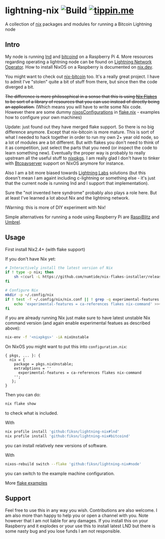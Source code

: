 # lightning-nix ![Build](https://github.com/fiksn/lightning-nix/actions/workflows/build.yaml/badge.svg) [![tippin.me](https://badgen.net/badge/%E2%9A%A1%EF%B8%8Ftippin.me/@fiksn/F0918E)](https://tippin.me/@fiksn)
A collection of [nix](https://nixos.org/) packages and modules for running a Bitcoin Lightning node

## Intro

My node is running [lnd](https://github.com/lightningnetwork/lnd) and [bitcoind](https://bitcoin.org/en/full-node) on a Raspberry Pi 4. 
More resources regarding operating a lightning node can be found on [Lightning Network Operator](https://github.com/aljazceru/lightning-network-node-operator).
How to install NixOS on a Raspberry is documented on [nix.dev](https://nix.dev/tutorials/installing-nixos-on-a-raspberry-pi).

You might want to check out [nix-bitcoin](https://github.com/fort-nix/nix-bitcoin) too. It's a really great project. I have to admit I've "stolen" quite a bit of stuff from there, but
since then the code diverged a bit.

~~The difference is more philosophical in a sense that this is using [Nix Flakes](https://www.tweag.io/blog/2020-05-25-flakes/)
to be sort of a library of resources that you can use instead of directly being an application.~~ (Which means you will have to write some Nix code. 
However there are some dummy [nixosConfigurations](https://github.com/fiksn/lightning-nix/blob/master/flake.nix#L39) in [flake.nix](./flake.nix) - examples
how to configure your own machines)

Update: just found out they have merged flake support. So there is no big difference anymore. Except that nix-bitcoin is more mature.
This is sort of what I needed to hack together in order to run my own 2+ year old node, so a lot of modules are a bit different. But with flakes you don't need
to think of it as competition, just select the parts that you need (or inspect the code to learn something new). Eventually the proper way is probably to
really upstream all the useful stuff to [nixpkgs](https://github.com/NixOS/nixpkgs). I am really glad I don't have to tinker with [Btcpayserver](https://btcpayserver.org/)
support on NixOS anymore for instance.

Also I am a bit more biased towards [Lightning Labs](https://lightning.engineering) solutions (but this doesn't
mean I am againt including c-lightning or something else - it's just that the current node is running lnd and I support that implementation).

Sure the "not invented here syndrome" probably also plays a role here. But at least I've learned a lot about Nix and the lightning network.

!Warning: this is more of DIY experiment with Nix!

Simple alternatives for running a node using Raspberry Pi are [RaspiBlitz](https://shop.fulmo.org) and [Umbrel](https://getumbrel.com/).

## Usage

First install Nix2.4+ (with flake support)

If you don't have Nix yet:

```bash
# Interactively install the latest version of Nix
if ! type -p nix; then
    sh <(curl -L https://github.com/numtide/nix-flakes-installer/releases/latest/download/install)
fi

# Configure Nix
mkdir -p ~/.config/nix
if ! test -f ~/.config/nix/nix.conf || ! grep -q experimental-features ~/.config/nix/nix.conf; then
    echo 'experimental-features = ca-references flakes nix-command' >>~/.config/nix/nix.conf
fi
```

if you are already running Nix just make sure to have latest unstable Nix command version (and again enable experimental featues as described above):

```bash
nix-env -f '<nixpkgs>' -iA nixUnstable
```

On NixOS you might want to put this into `configuration.nix`:

```
{ pkgs, ... }: {
  nix = {
    package = pkgs.nixUnstable;
    extraOptions = ''
      experimental-features = ca-references flakes nix-command
    '';
   };
}
```

Then you can do:
```bash
nix flake show
```
to check what is included.

With
```bash
nix profile install 'github:fiksn/lightning-nix#lnd'
nix profile install 'github:fiksn/lightning-nix#bitcoind'
```
you can install relatively new versions of software.

With
```bash
nixos-rebuild switch --flake 'github:fiksn/lightning-nix#node'
```
you can switch to the example machine configuration.

More [flake examples](https://nixos.wiki/wiki/Flakes)

## Support

Feel free to use this in any way you wish. Contributions are also welcome. I am also more than happy to help you or open a channel with you. Note however that I
am not liable for any damages. If you install this on your Raspberry and it explodes or your use this to install latest LND but there is some nasty bug and you lose funds
I am not responsible.
